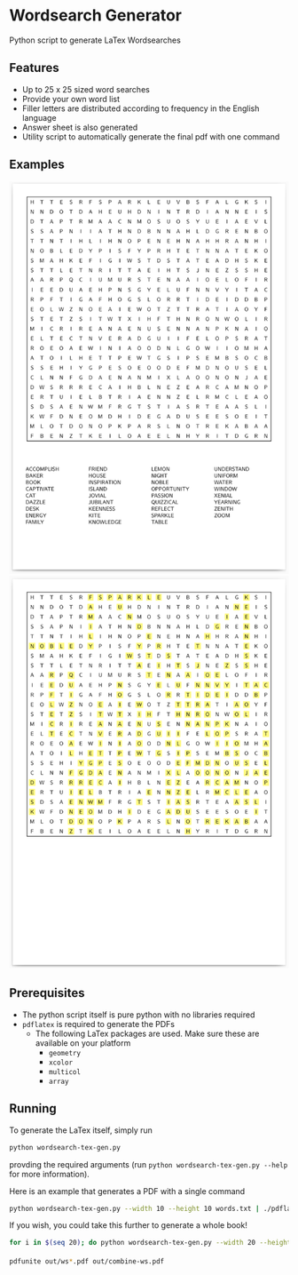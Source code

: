 # Wordsearch Generator

Python script to generate LaTex Wordsearches

## Features

* Up to 25 x 25 sized word searches
* Provide your own word list
* Filler letters are distributed according to frequency in the English language
* Answer sheet is also generated
* Utility script to automatically generate the final pdf with one command

## Examples

![example](./example.png)
![example-answers](./example-answers.png)

## Prerequisites

* The python script itself is pure python with no libraries required
* `pdflatex` is required to generate the PDFs
    * The following LaTex packages are used. Make sure these are available on your platform
        * `geometry`
        * `xcolor`
        * `multicol`
        * `array`

## Running

To generate the LaTex itself, simply run

```bash
python wordsearch-tex-gen.py
```

provding the required arguments (run `python wordsearch-tex-gen.py --help` for more information).

Here is an example that generates a PDF with a single command

```bash
python wordsearch-tex-gen.py --width 10 --height 10 words.txt | ./pdflatex-pipe >out.pdf
```

If you wish, you could take this further to generate a whole book!

```bash
for i in $(seq 20); do python wordsearch-tex-gen.py --width 20 --height 20 words.txt | ./pdflatex-pipe >out/ws${i}.pdf; done

pdfunite out/ws*.pdf out/combine-ws.pdf
```
